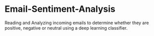 # Email-Sentiment-Analysis
Reading and Analyzing incoming emails to determine whether they are positive, negative or neutral using a deep learning classifier.
